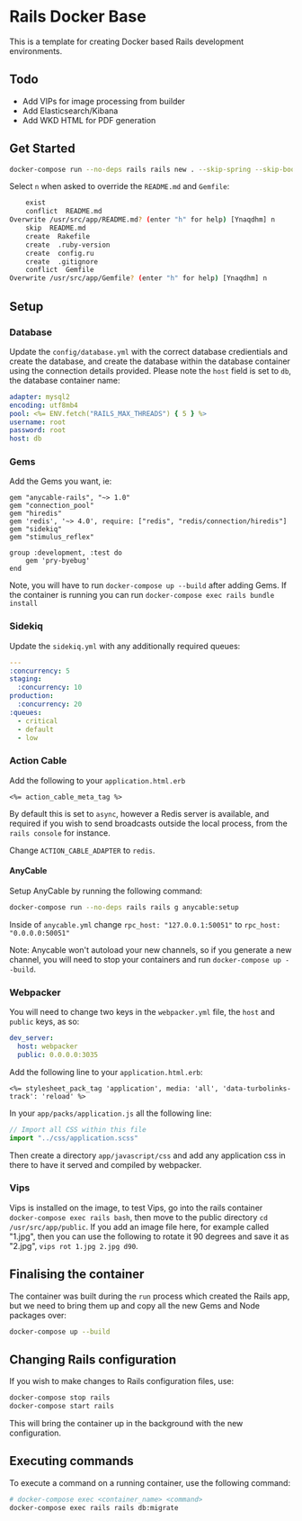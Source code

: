 # Rails Docker Base

This is a template for creating Docker based Rails development environments.

## Todo

+ Add VIPs for image processing from builder
+ Add Elasticsearch/Kibana
+ Add WKD HTML for PDF generation

## Get Started

```bash
docker-compose run --no-deps rails rails new . --skip-spring --skip-bootsnap --skip-coffee --webpack=stimulus --database=mysql
```

Select `n` when asked to override the `README.md` and `Gemfile`:

```bash
	exist
	conflict  README.md
Overwrite /usr/src/app/README.md? (enter "h" for help) [Ynaqdhm] n
	skip  README.md
	create  Rakefile
	create  .ruby-version
	create  config.ru
	create  .gitignore
	conflict  Gemfile
Overwrite /usr/src/app/Gemfile? (enter "h" for help) [Ynaqdhm] n
```
## Setup

### Database

Update the `config/database.yml` with the correct database credientials and create the database, and create the database within the database container using the connection details provided. Please note the `host` field is set to `db`, the database container name:

```yml
adapter: mysql2
encoding: utf8mb4
pool: <%= ENV.fetch("RAILS_MAX_THREADS") { 5 } %>
username: root
password: root
host: db
```

### Gems

Add the Gems you want, ie:

```Gemfile
gem "anycable-rails", "~> 1.0"
gem "connection_pool"
gem "hiredis"
gem 'redis', '~> 4.0', require: ["redis", "redis/connection/hiredis"]
gem "sidekiq"
gem "stimulus_reflex"

group :development, :test do
	gem 'pry-byebug'
end
```

Note, you will have to run `docker-compose up --build` after adding Gems. If the container is running you can run `docker-compose exec rails bundle install`

### Sidekiq

Update the `sidekiq.yml` with any additionally required queues:

```yml
---
:concurrency: 5
staging:
  :concurrency: 10
production:
  :concurrency: 20
:queues:
  - critical
  - default
  - low
```

### Action Cable

Add the following to your `application.html.erb`

```erb
<%= action_cable_meta_tag %>
```

By default this is set to `async`, however a Redis server is available, and required if you wish to send broadcasts outside the local process, from the `rails console` for instance.

Change `ACTION_CABLE_ADAPTER` to  `redis`.

#### AnyCable

Setup AnyCable by running the following command:

```bash
docker-compose run --no-deps rails rails g anycable:setup
```

Inside of `anycable.yml` change `rpc_host: "127.0.0.1:50051"` to `rpc_host: "0.0.0.0:50051"`

Note: Anycable won't autoload your new channels, so if you generate a new channel, you will need to stop your containers and run `docker-compose up --build`.

### Webpacker

You will need to change two keys in the `webpacker.yml` file, the `host` and `public` keys, as so:

```yml
dev_server:
  host: webpacker
  public: 0.0.0.0:3035
```

Add the following line to your `application.html.erb`:

```erb
<%= stylesheet_pack_tag 'application', media: 'all', 'data-turbolinks-track': 'reload' %>
```

In your `app/packs/application.js` all the following line:

```js
// Import all CSS within this file
import "../css/application.scss"
```

Then create a directory `app/javascript/css` and add any application css in there to have it served and compiled by webpacker.

### Vips

Vips is installed on the image, to test Vips, go into the rails container `docker-compose exec rails bash`, then move to the public directory `cd /usr/src/app/public`. If you add an image file here, for example called "1.jpg", then you can use the following to rotate it 90 degrees and save it as "2.jpg", `vips rot 1.jpg 2.jpg d90`.

## Finalising the container

The container was built during the `run` process which created the Rails app, but we need to bring them up and copy all the new Gems and Node packages over:

```bash
docker-compose up --build
```

## Changing Rails configuration

If you wish to make changes to Rails configuration files, use:

```bash
docker-compose stop rails
docker-compose start rails
```

This will bring the container up in the background with the new configuration.

## Executing commands

To execute a command on a running container, use the following command:

```bash
# docker-compose exec <container_name> <command>
docker-compose exec rails rails db:migrate
```
